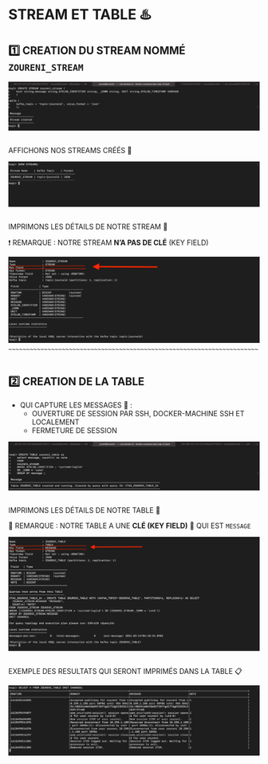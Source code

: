 # STREAM ET TABLE :hotsprings:

## :one: CREATION DU STREAM NOMMÉ `ZOURENI_STREAM`

![image](images/ZOURENI_STREAM.png)
```
```

AFFICHONS NOS STREAMS CRÉÉS :page_facing_up:

![image](images/STREAMS.png)
```
```

IMPRIMONS LES DÉTAILS DE NOTRE STREAM :page_with_curl:

:heavy_exclamation_mark: REMARQUE : NOTRE STREAM **N’A PAS DE CLÉ** (KEY FIELD)

![image](images/DESCRIBE_STREAM.png)
`~~~~~~~~~~~~~~~~~~~~~~~~~~~~~~~~~~~~~~~~~~~~~~~~~~~~~~~~~~~~~~~~~~~~~~`
```
```

## :two: CREATION DE LA TABLE 

- QUI CAPTURE LES MESSAGES :incoming_envelope: :
   - OUVERTURE DE SESSION PAR SSH, DOCKER-MACHINE SSH ET LOCALEMENT
   - FERMETURE DE SESSION

![image](images/ZOURENI_TABLE.png)
```
```

IMPRIMONS LES DÉTAILS DE NOTRE TABLE :page_with_curl:

:rotating_light: REMARQUE : NOTRE TABLE A UNE **CLÉ (KEY FIELD)** :key: QUI EST `MESSAGE`

![image](images/DESCRIBE_TABLE.png)
```
```
EXEMPLE DES RESULTATS QUI SERONT IMPRIMÉS DANS LA TABLE :clipboard:

![image](images/RESULTAT_TABLE.png)
